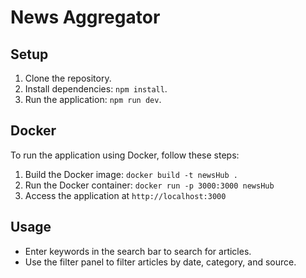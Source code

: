 # News Aggregator

## Setup

1. Clone the repository.
2. Install dependencies: `npm install`.
3. Run the application: `npm run dev`.

## Docker

To run the application using Docker, follow these steps:

1. Build the Docker image: `docker build -t newsHub .`
2. Run the Docker container: `docker run -p 3000:3000 newsHub`
3. Access the application at `http://localhost:3000`

## Usage

- Enter keywords in the search bar to search for articles.
- Use the filter panel to filter articles by date, category, and source.
